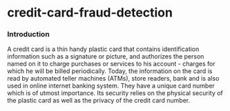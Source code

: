 # credit-card-fraud-detection

### Introduction
A credit card is a thin handy plastic card that contains identification information such as a signature or picture, and authorizes the person named on it to charge purchases or services to his account - charges for which he will be billed periodically. Today, the information on the card is read by automated teller machines (ATMs), store readers, bank and is also used in online internet banking system. They have a unique card number which is of utmost importance. Its security relies on the physical security of the plastic card as well as the privacy of the credit card number.
